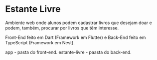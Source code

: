 # Estante Livre

Ambiente web onde alunos podem cadastrar livros que desejam doar e podem, também, procurar por livros que têm interesse.

Front-End feito em Dart (Framework em Flutter) e Back-End feito em TypeScript (Framework em Nest).

app - pasta do front-end.
estante-livre - paasta do back-end. 